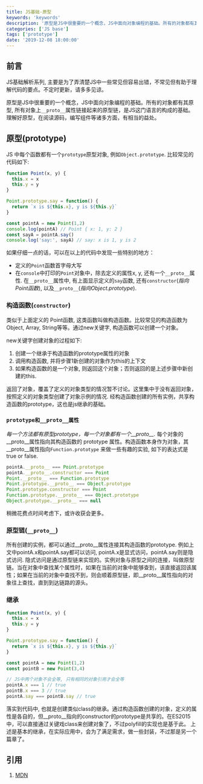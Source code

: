 ```yaml
---
title: JS基础-原型
keywords: 'keywords'
description: '原型是JS中很重要的一个概念，JS中面向对象编程的基础。所有的对象都有其原型，以及对象上`__proto__`属性链接起来的原型链，是JS这门语言的构成的基础。理解好原型，在阅读源码，编写组件等诸多方面，有相当的益处。'
categories: ['JS base']
tags: ['prototype']
date: '2019-12-08 18:00:00'
---
```


## 前言
JS基础解析系列, 主要是为了弄清楚JS中一些常见但容易出错，不常见但有助于理解代码的要点。不定时更新，请多多见谅。

原型是JS中很重要的一个概念，JS中面向对象编程的基础。所有的对象都有其原型, 所有对象上`__proto__`属性链接起来的原型链，是JS这门语言的构成的基础。理解好原型，在阅读源码，编写组件等诸多方面，有相当的益处。

## 原型(prototype)
JS 中每个函数都有一个`prototype`原型对象, 例如`Object.prototype`. 比较常见的代码如下:
```javascript
function Point(x, y) {
  this.x = x
  this.y = y
}

Point.prototype.say = function() {
  return `x is ${this.x}, y is ${this.y}`
}

const pointA = new Point(1,2)
console.log(pointA) // Point { x: 1, y: 2 }
const sayA = pointA.say()
console.log('say:', sayA) // say: x is 1, y is 2

```
如果仔细一点的话，可以在以上的代码中发现一些特别的地方：
- 定义的`Point`函数首字母大写
- 在`console`中打印的`Point`对象中，除去定义的属性x, y, 还有一个`__proto__`属性. 在`__proto__`属性中, 有上面显示定义的`say`函数, 还有`constructor`(*指向Point函数*), 以及`__proto__`(*指向Object.prototype*).

### 构造函数(`constructor`)
类似于上面定义的 Point函数, 这类函数叫做构造函数。比较常见的构造函数为Object, Array, String等等。通过new关键字, 构造函数可以创建一个对象。

new关键字创建对象的过程如下:
1. 创建一个继承于构造函数的prototype属性的对象
2. 调用构造函数, 并将步骤1新创建的对象作为this的上下文
3. 如果构造函数的是一个对象, 则返回这个对象；否则返回的是上述步骤中新创建的this.

返回了对象，覆盖了定义的对象类型的情况暂不讨论。这里集中于没有返回对象，按照定义的对象类型创建了对象示例的情况. 经构造函数创建的所有实例，共享构造函数的prototype，这也是js继承的基础。

### `prototype和__proto__属性`
*每一个方法都有原型prototype，每一个对象都有一个__proto__.* 每个对象的__proto__属性指向其构造函数的 prototype 属性。构造函数本身作为对象，其__proto__属性指向`Function.prototype`
来做一些有趣的实验, 如下的表达式是true or false.
```javascript
pointA.__proto__ === Point.prototype
pointA.__proto__.constructor === Point
Point.__proto__ === Function.prototype
Point.prototype.__proto__ === Object.prototype
Point.prototype.constructor === Point
Function.prototype.__proto__ === Object.prototype
Object.prototype.__proto__ === null

```
稍微花费点时间考虑下，或许收获会更多。

### 原型链(`__proto__`)
所有创建的实例，都可以通过__proto__属性连接其构造函数的prototype. 例如上文中pointA.x和pointA.say都可以访问, pointA.x是显式访问，pointA.say则是隐式访问.
隐式访问是通过原型链来实现的。实例对象与原型之间的连接，叫做原型链。当在对象中查找某个属性时，如果在当前的对象中能够查到，该直接返回该属性；如果在当前的对象中查找不到，则会顺着原型链，即__proto__属性指向的对象往上查找，直到到达链路的源头。

### 继承
```javascript
function Point(x, y) {
  this.x = x
  this.y = y
}

Point.prototype.say = function() {
  return `x is ${this.x}, y is ${this.y}`
}

const pointA = new Point(1,2)
const pointB = new Point(3,4)

// JS中两个对象不会全等, 只有相同的对象引用才会全等
pointA.x === 1 // true
pointB.x === 3 // true
pointA.say === pointB.say // true
```

落实到代码中, 也就是创建类似class的继承。通过构造函数创建的对象，定义的属性是各自的，但__proto__指向的constructor的prototype是共享的。在ES2015中，可以直接通过关键戏class来创建对象了，不过polyfill的实现也是基于此。
上述是基本的继承，在实际应用中，会为了满足需求，做一些封装，不过那是另一个篇章了。

## 引用
1. [MDN](https://developer.mozilla.org/zh-CN/docs/Web/JavaScript/Reference/Operators/new)
